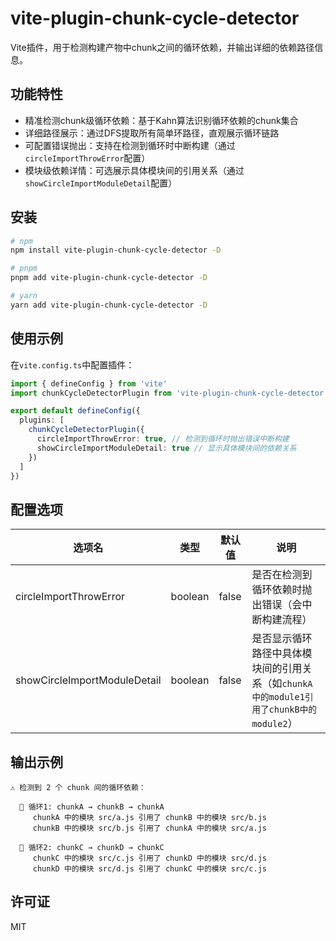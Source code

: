 # vite-plugin-chunk-cycle-detector

Vite插件，用于检测构建产物中chunk之间的循环依赖，并输出详细的依赖路径信息。

## 功能特性
- 精准检测chunk级循环依赖：基于Kahn算法识别循环依赖的chunk集合
- 详细路径展示：通过DFS提取所有简单环路径，直观展示循环链路
- 可配置错误抛出：支持在检测到循环时中断构建（通过`circleImportThrowError`配置）
- 模块级依赖详情：可选展示具体模块间的引用关系（通过`showCircleImportModuleDetail`配置）

## 安装
```bash
# npm
npm install vite-plugin-chunk-cycle-detector -D

# pnpm
pnpm add vite-plugin-chunk-cycle-detector -D

# yarn
yarn add vite-plugin-chunk-cycle-detector -D
```

## 使用示例
在`vite.config.ts`中配置插件：

```typescript
import { defineConfig } from 'vite'
import chunkCycleDetectorPlugin from 'vite-plugin-chunk-cycle-detector'

export default defineConfig({ 
  plugins: [
    chunkCycleDetectorPlugin({ 
      circleImportThrowError: true, // 检测到循环时抛出错误中断构建
      showCircleImportModuleDetail: true // 显示具体模块间的依赖关系
    })
  ]
}) 
```

## 配置选项
| 选项名                      | 类型      | 默认值  | 说明                                                                 |
|---------------------------|-----------|---------|--------------------------------------------------------------------|
| circleImportThrowError    | boolean   | false   | 是否在检测到循环依赖时抛出错误（会中断构建流程）                                      |
| showCircleImportModuleDetail | boolean  | false   | 是否显示循环路径中具体模块间的引用关系（如`chunkA中的module1引用了chunkB中的module2`） |

## 输出示例
```
⚠️ 检测到 2 个 chunk 间的循环依赖：

  🔄 循环1: chunkA → chunkB → chunkA
     chunkA 中的模块 src/a.js 引用了 chunkB 中的模块 src/b.js
     chunkB 中的模块 src/b.js 引用了 chunkA 中的模块 src/a.js

  🔄 循环2: chunkC → chunkD → chunkC
     chunkC 中的模块 src/c.js 引用了 chunkD 中的模块 src/d.js
     chunkD 中的模块 src/d.js 引用了 chunkC 中的模块 src/c.js
```

## 许可证
MIT